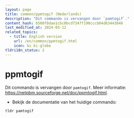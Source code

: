 ```yaml
---
layout: page
title: common/ppmtogif (Nederlands)
description: "Dit commando is vervangen door `pamtogif`."
content_hash: b508f8dae1cbc0bcd7347f190cccb04d63443848
last_modified_at: 2024-03-12
related_topics:
  - title: English version
    url: /en/common/ppmtogif.html
    icon: bi bi-globe
tldri18n_status: 2
---
```

# ppmtogif

Dit commando is vervangen door `pamtogif`.
Meer informatie: <https://netpbm.sourceforge.net/doc/ppmtogif.html>.

- Bekijk de documentatie van het huidige commando:

`tldr pamtogif`
